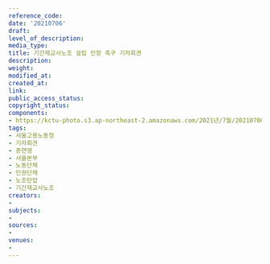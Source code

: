 ```yaml
---
reference_code: 
date: '20210706'
draft: 
level_of_description: 
media_type: 
title: 기간제교사노조 설립 인정 촉구 기자회견
description: 
weight: 
modified_at: 
created_at: 
link: 
public_access_status: 
copyright_status: 
components:
- https://kctu-photo.s3.ap-northeast-2.amazonaws.com/2021년/7월/20210706-기간제교사노조+설립+인정+촉구+기자회견_서울고용노동청_기자회견_총연맹_서울본부_노동단체_인권단체_노조탄압_기간제교사노조/_1D20954.jpg
tags:
- 서울고용노동청
- 기자회견
- 총연맹
- 서울본부
- 노동단체
- 인권단체
- 노조탄압
- 기간제교사노조
creators:
- 
subjects:
- 
sources:
- 
venues:
- 
---
```

